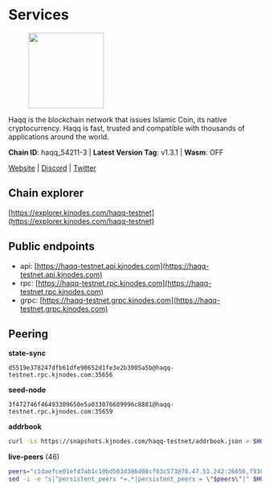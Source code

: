 # Services

<figure><img src="https://raw.githubusercontent.com/kj89/testnet_manuals/main/pingpub/logos/haqq.png" width="150" alt=""><figcaption></figcaption></figure>

Haqq is the blockchain network that issues Islamic Coin,  its native cryptocurrency. Haqq is fast, trusted and  compatible with thousands of applications around the world.

**Chain ID**: haqq_54211-3 | **Latest Version Tag**: v1.3.1 | **Wasm**: OFF

[Website](https://islamiccoin.net) | [Discord](https://discord.gg/hU9MHG5kZq) | [Twitter](https://twitter.com/Islamic_Coin)




## Chain explorer
[https://explorer.kjnodes.com/haqq-testnet](https://explorer.kjnodes.com/haqq-testnet)

## Public endpoints

* api: [https://haqq-testnet.api.kjnodes.com](https://haqq-testnet.api.kjnodes.com)
* rpc: [https://haqq-testnet.rpc.kjnodes.com](https://haqq-testnet.rpc.kjnodes.com)
* grpc: [https://haqq-testnet.grpc.kjnodes.com](https://haqq-testnet.grpc.kjnodes.com)

## Peering

**state-sync**

```text
d5519e378247dfb61dfe90652d1fe3e2b3005a5b@haqq-testnet.rpc.kjnodes.com:35656
```

**seed-node**

```text
3f472746f46493309650e5a033076689996c8881@haqq-testnet.rpc.kjnodes.com:35659
```

**addrbook**
```bash
curl -Ls https://snapshots.kjnodes.com/haqq-testnet/addrbook.json > $HOME/.haqqd/config/addrbook.json
```

**live-peers** (46)
```bash
peers="c1daefce01efd7ab1c10bd503d386d08cf03c573@78.47.51.242:26656,f93085d78df16bbd16a525683af7f857ce1cd983@188.40.98.169:36656,5a223d77d01319a8c7f648eddfc8549cafcd8ca5@34.147.118.211:26656,00864d91f9a8c9431c3bc12422ae9593bc12db66@185.211.5.228:26656,2d13d679b64e1a574904a140f72815644ec71131@65.21.133.125:30656,b60e128a16202a9913961f77e1d2160e0aae87d3@178.170.42.198:36656,3df5a68b919177179c6dcb0b9c9354fd6bbba1c8@65.109.92.240:20116,d5519e378247dfb61dfe90652d1fe3e2b3005a5b@65.109.68.190:35656,6771e65c1b30cc514faf5943320fdda480fe9124@95.216.39.183:26656,56158e0f2acf850114e82644afceb565a73b08cc@185.144.99.95:26656,0833039f717227ccd156d156ea772746b8ac6d71@146.19.24.139:26656,48a2a7762a579d25bca95b0a3548b714238dd60b@213.239.216.252:20656,23ff658b56fbb8bc73372973a34733ff5d79b435@142.132.202.50:11604,a6dbf51663c0e4cbfd7dd3965ab8ad022de0952f@154.26.157.230:35656,62bf004201a90ce00df6f69390378c3d90f6dd7e@45.83.173.19:26656,360d7095f3c1250a013cfe66c43a3f0790782f78@84.46.254.50:26656,32a8eec046b95e8646ff0810b4596dc7083a0beb@65.108.145.131:26656,073a2d6ef69f04b563e160a0e33eab84ae093aa9@154.26.157.233:35656,d7ac44bf8f8d760c3df1a8695145021f35feb985@34.88.220.124:26656,d9801eb3d439391f2ec2a27f4c117ce91c6aa1fc@149.102.133.40:35656,f57fae1bdea281392b563a58978a2d8c0a37725f@95.217.233.234:26656,a6150d39e4725d28a56f41ebf3c6d457c54bd2f1@34.138.250.4:26656,59af99085c961a6a5c8dc4bc8b3abffda16ddccb@135.181.38.62:26656,24e894d4d8a18276acf6051cccf369a1ce69842d@65.108.151.105:26656,927a323649e7dd8d4c75da6e5edaee439652b46f@65.109.92.241:20116,b1c07038b5b9b96d6fb35e4bb417af7ed238e733@95.217.35.186:26656,93ae3fa625f55b98225b870e4fd4052ad8a97b97@109.123.252.231:26656,a884387139109784cad9193652b82ef20a85d713@38.242.159.148:26656,ed145a35b436878c1f1c10634bd18600f3696e17@95.217.181.142:26656,eb503dddcc41ba801c646d63cc762de4e9c43aa4@35.228.23.164:26656,5f836eb8b9c600e8050bfcb025dc6234bf7d8796@65.108.9.230:35656,70c1b8334bf08fe5d56fb53d07da11f01faa560b@65.109.30.90:26656,0d5a3f0be2d61efe4151fe58c94d6e5299210e8d@65.109.12.191:26656,ba56c564a5430632e59e2b08fc348735bc56b32f@154.12.232.140:26656,0629018cef2e53288757381ffdc0b84cbb5931cc@95.216.1.249:26656,b72f2156db8c87e679dc853730746ff40038120c@213.239.215.77:26656,6fad54232f11a0306bd0d942c2ec5f9ba0ae2f1a@34.91.54.209:26656,78e3ef8adf819b479acc13a2f92ab5c0fa350aeb@66.45.231.30:11464,c4428d0ec640829414efff4ae7a793004edad867@154.26.157.228:35656,7d7094167b10320dbfef41ea953e26cadbfaa2e3@64.227.76.198:35656,230d299006a432b0f44534ca8a19c8c876c0ccb3@85.10.193.246:26656,e99d8010469441c82a69f6abcbd853174b450be1@149.102.156.103:35656,47a269c3e30f70d8234a2afd8e9055e74129fde0@65.108.129.29:36656,f50b6abb555c0d420834860d9a8f499801bb3ae8@135.181.62.222:26656,90b40d2b773090b82aa7788c2d1937e4fd6d2dc0@65.108.231.124:19656,c9cd5d439bbe7430b0beeae98ba61b17430e0bc8@154.26.157.229:35656"
sed -i -e "s|^persistent_peers *=.*|persistent_peers = \"$peers\"|" $HOME/.haqqd/config/config.toml
```
